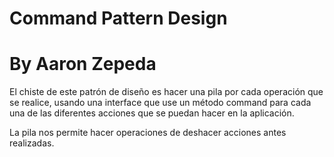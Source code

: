 # Command Pattern Design
# By Aaron Zepeda


El chiste de este patrón de diseño es hacer una pila por cada operación que se realice, usando una interface que use un método command para cada una de las diferentes acciones que se puedan hacer en la aplicación.

La pila nos permite hacer operaciones de deshacer acciones antes realizadas.